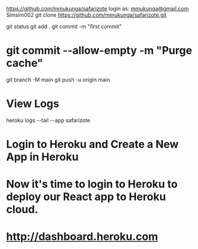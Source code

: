 https://github.com/mmukunga/safarizote
login as: mmukunga@gmail.com Simsim002
git clone https://github.com/mmukunga/safarizote.git


git status
git add .
git commit -m "first commit"

# git commit --allow-empty -m "Purge cache"
git branch -M main
git push -u origin main

# View Logs
heroku logs --tail --app safarizote

# Login to Heroku and Create a New App in Heroku
# Now it's time to login to Heroku to deploy our React app to Heroku cloud.
# http://dashboard.heroku.com

